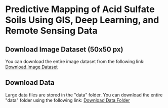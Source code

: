 # Predictive Mapping of Acid Sulfate Soils Using GIS, Deep Learning, and Remote Sensing Data

## Download Image Dataset (50x50 px)

You can download the entire image dataset from the following link:
[Download Image Dataset](https://arcadauas-my.sharepoint.com/:u:/g/personal/moctadem_arcada_fi/EWYW5GvX1u5PvreulFIz_pwB3nqP1_N7H6zDnXWewXKbUQ?e=jddSi8)

## Download Data

Large data files are stored in the "data" folder. You can download the entire "data" folder using the following link:
[Download Data Folder](https://arcadauas-my.sharepoint.com/:f:/g/personal/moctadem_arcada_fi/EjyYeXtlMMRKiTNeaX_-WlsBXiRamRrsIEAu3FYoSJ-gUg?e=WHyoPl)
